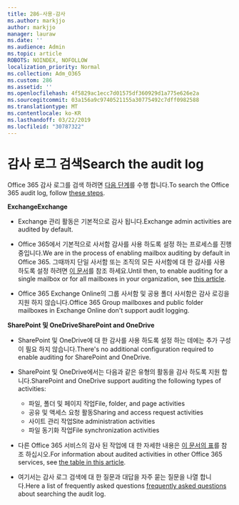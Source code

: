 ```yaml
---
title: 286-사용-감사
ms.author: markjjo
author: markjjo
manager: lauraw
ms.date: ''
ms.audience: Admin
ms.topic: article
ROBOTS: NOINDEX, NOFOLLOW
localization_priority: Normal
ms.collection: Adm_O365
ms.custom: 286
ms.assetid: ''
ms.openlocfilehash: 4f5829ac1ecc7d01575df360929d1a775e626e2a
ms.sourcegitcommit: 03a156a9c9740521155a30775492c7dff0982588
ms.translationtype: MT
ms.contentlocale: ko-KR
ms.lasthandoff: 03/22/2019
ms.locfileid: "30787322"
---
```

# <a name="search-the-audit-log"></a><span data-ttu-id="68cc2-102">감사 로그 검색</span><span class="sxs-lookup"><span data-stu-id="68cc2-102">Search the audit log</span></span>

<span data-ttu-id="68cc2-103">Office 365 감사 로그를 검색 하려면 [다음 단계](https://docs.microsoft.com/office365/securitycompliance/search-the-audit-log-in-security-and-compliance#search-the-audit-log)를 수행 합니다.</span><span class="sxs-lookup"><span data-stu-id="68cc2-103">To search the Office 365 audit log, follow [these steps](https://docs.microsoft.com/office365/securitycompliance/search-the-audit-log-in-security-and-compliance#search-the-audit-log).</span></span> 

<span data-ttu-id="68cc2-104">**Exchange**</span><span class="sxs-lookup"><span data-stu-id="68cc2-104">**Exchange**</span></span>

- <span data-ttu-id="68cc2-105">Exchange 관리 활동은 기본적으로 감사 됩니다.</span><span class="sxs-lookup"><span data-stu-id="68cc2-105">Exchange admin activities are audited by default.</span></span>

- <span data-ttu-id="68cc2-106">Office 365에서 기본적으로 사서함 감사를 사용 하도록 설정 하는 프로세스를 진행 중입니다.</span><span class="sxs-lookup"><span data-stu-id="68cc2-106">We are in the process of enabling mailbox auditing by default in Office 365.</span></span> <span data-ttu-id="68cc2-107">그때까지 단일 사서함 또는 조직의 모든 사서함에 대 한 감사를 사용 하도록 설정 하려면 [이 문서](https://docs.microsoft.com/office365/securitycompliance/enable-mailbox-auditing)를 참조 하세요.</span><span class="sxs-lookup"><span data-stu-id="68cc2-107">Until then, to enable auditing for a single mailbox or for all mailboxes in your organization, see  [this article](https://docs.microsoft.com/office365/securitycompliance/enable-mailbox-auditing).</span></span>

- <span data-ttu-id="68cc2-108">Office 365 Exchange Online의 그룹 사서함 및 공용 폴더 사서함은 감사 로깅을 지원 하지 않습니다.</span><span class="sxs-lookup"><span data-stu-id="68cc2-108">Office 365 Group mailboxes and public folder mailboxes in Exchange Online don't support audit logging.</span></span>

<span data-ttu-id="68cc2-109">**SharePoint 및 OneDrive**</span><span class="sxs-lookup"><span data-stu-id="68cc2-109">**SharePoint and OneDrive**</span></span>

- <span data-ttu-id="68cc2-110">SharePoint 및 OneDrive에 대 한 감사를 사용 하도록 설정 하는 데에는 추가 구성이 필요 하지 않습니다.</span><span class="sxs-lookup"><span data-stu-id="68cc2-110">There's no additional configuration required to enable auditing for SharePoint and OneDrive.</span></span>

- <span data-ttu-id="68cc2-111">SharePoint 및 OneDrive에서는 다음과 같은 유형의 활동을 감사 하도록 지원 합니다.</span><span class="sxs-lookup"><span data-stu-id="68cc2-111">SharePoint and OneDrive support auditing the following types of activities:</span></span> 

    - <span data-ttu-id="68cc2-112">파일, 폴더 및 페이지 작업</span><span class="sxs-lookup"><span data-stu-id="68cc2-112">File, folder, and page activities</span></span>
    - <span data-ttu-id="68cc2-113">공유 및 액세스 요청 활동</span><span class="sxs-lookup"><span data-stu-id="68cc2-113">Sharing and access request activities</span></span>
    - <span data-ttu-id="68cc2-114">사이트 관리 작업</span><span class="sxs-lookup"><span data-stu-id="68cc2-114">Site administration activities</span></span>
    - <span data-ttu-id="68cc2-115">파일 동기화 작업</span><span class="sxs-lookup"><span data-stu-id="68cc2-115">File synchronization activities</span></span>

- <span data-ttu-id="68cc2-116">다른 Office 365 서비스의 감사 된 작업에 대 한 자세한 내용은 [이 문서의 표](https://docs.microsoft.com/office365/securitycompliance/search-the-audit-log-in-security-and-compliance#audited-activities)를 참조 하십시오.</span><span class="sxs-lookup"><span data-stu-id="68cc2-116">For information about audited activities in other Office 365 services, see  [the table in this article](https://docs.microsoft.com/office365/securitycompliance/search-the-audit-log-in-security-and-compliance#audited-activities).</span></span>

- <span data-ttu-id="68cc2-117">여기서는 감사 로그 검색에 대 [](https://docs.microsoft.com/office365/securitycompliance/search-the-audit-log-in-security-and-compliance#frequently-asked-questions) 한 질문과 대답을 자주 묻는 질문을 나열 합니다.</span><span class="sxs-lookup"><span data-stu-id="68cc2-117">Here a list of frequently asked questions [frequently asked questions](https://docs.microsoft.com/office365/securitycompliance/search-the-audit-log-in-security-and-compliance#frequently-asked-questions) about searching the audit log.</span></span>